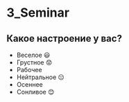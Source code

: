 # 3_Seminar

## Какое настроение у вас?
* Веселое :smiley:
* Грустное :worried:
* Рабочее
* Нейтральное :expressionless:
* Осеннее
* Сонливое :blush: